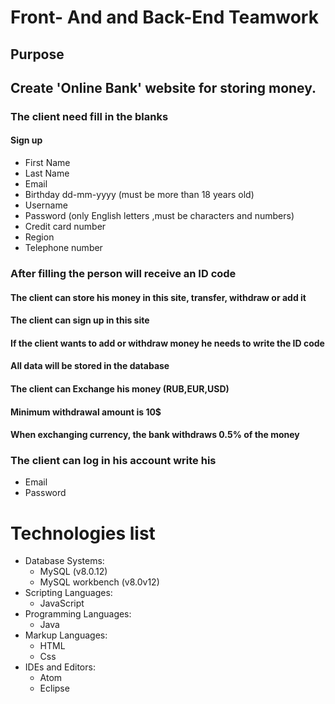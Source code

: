   # Front- And and Back-End Teamwork
 
 ## Purpose 
 ## Create 'Online Bank' website for storing money.

### The client need fill in the blanks 
   #### Sign up
   - First Name
   - Last Name 
   - Email
   - Birthday  dd-mm-yyyy (must be more than 18 years old)
   - Username 
   - Password (only English letters ,must be characters and numbers)
   - Credit card number
   - Region 
   - Telephone number


### Аfter filling the person will receive an ID code

#### The client can store his money in this site, transfer, withdraw or add it

#### The client can sign up in this site 

#### If the client wants to add  or withdraw  money he needs to write the ID code

#### Аll data will be stored in the database
 
#### The client can Exchange his money (RUB,EUR,USD)

#### Minimum withdrawal amount is 10$

#### When exchanging currency, the bank withdraws 0.5% of the money

### The client can log in his account write his
   - Email
   - Password 
   
# Technologies list
  - Database Systems:
     - MySQL (v8.0.12)
     - MySQL workbench (v8.0v12)
  - Scripting Languages:
     - JavaScript 
  - Programming Languages:
     - Java
  - Markup Languages:
     - HTML
     - Css
  - IDEs and Editors:
     - Atom
     - Eclipse

